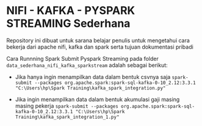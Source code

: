 # NIFI - KAFKA - PYSPARK STREAMING Sederhana

Repository ini dibuat untuk sarana belajar penulis untuk mengetahui cara bekerja dari apache nifi, kafka dan spark serta tujuan dokumentasi pribadi

Cara Runnning Spark Submit Pyspark Streaming pada folder `data_sederhana_nifi_kafka_sparkstream` adalah sebagai berikut:

* Jika hanya ingin menampilkan data dalam bentuk csvnya saja
`spark-submit --packages org.apache.spark:spark-sql-kafka-0-10_2.12:3.3.1 "C:\Users\hp\Spark Training\kafka_spark_integration.py"`

* Jika ingin menampilkan data dalam bentuk akumulasi gaji masing masing pekerja
`spark-submit --packages org.apache.spark:spark-sql-kafka-0-10_2.12:3.3.1 "C:\Users\hp\Spark Training\kafka_spark_integration_1.py"`